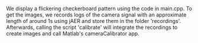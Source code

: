 We display a flickering checkerboard pattern using the code in main.cpp.
To get the images, we records logs of the camera signal with an approximate length of around 1s using jAER and store them in the folder 'recordings'.
Afterwards, calling the script 'calibrate' will integrate the recordings to create images and call Matlab's cameraCalibrator app.